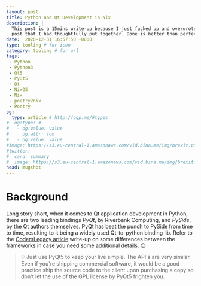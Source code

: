 ```yaml
---
layout: post
title: Python and Qt Development in Nix
description: |
  This post is a 15mins write-up because I just fucked up and overwrote a draft
  post that I had thoughtfully put together. Done is better than perfect.
date:  2020-12-31 16:57:50 +0000
type: tooling # for icon
category: tooling # for url
tags:
 - Python
 - Python3
 - Qt5
 - PyQt5
 - Qt
 - NixOS
 - Nix
 - poetry2nix
 - Poetry
og:
  type: article # http://ogp.me/#types
#  og:type: # 
#   - og:value: value
#     og:attr: foo
#   - og:value: value
#image: https://s3.eu-central-1.amazonaws.com/vid.bina.me/img/brexit.png
#twitter:
#  card: summary
#  image: https://s3.eu-central-1.amazonaws.com/vid.bina.me/img/brexit.png
head: mugshot
---
```


# Background

Long story short, when it comes to Qt application development in Python, there
are two leading bindings *PyQt*, by Riverbank Computing, and *PySide*, by the
Qt authors themselves. PyQt has beat the punch to PySide from time to time,
resulting to it being a widely used Qt-to-python binding lib. Refer to the
[CodersLegacy article][vs] write-up on some differences between the frameworks
in case you need some additional details. :wink:

> :bulb: Just use PyQt5 to keep your live simple. The API's are very similar.
> Even if you're shipping commercial software, it would be a good practice ship
> the source code to the client upon purchasing a copy so don't let the use of
> the GPL license by PyQt5 frighten you.

[vs]: https://coderslegacy.com/pyside-vs-pyqt-difference/
